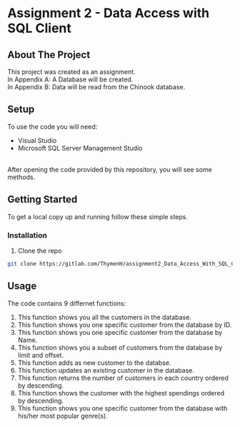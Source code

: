 <!--
*** Thanks for checking out this README Template. If you have a suggestion that would
*** make this better, please fork the repo and create a pull request or simply open
*** an issue with the tag "enhancement".
*** Thanks again! Now go create something AMAZING! :D
***
***
***
*** To avoid retyping too much info. Do a search and replace for the following:
*** github_username, repo_name, twitter_handle, email
-->





<!-- PROJECT SHIELDS -->
<!--
*** I'm using markdown "reference style" links for readability.
*** Reference links are enclosed in brackets [ ] instead of parentheses ( ).
*** See the bottom of this document for the declaration of the reference variables
*** for contributors-url, forks-url, etc. This is an optional, concise syntax you may use.
*** https://www.markdownguide.org/basic-syntax/#reference-style-links
-->

<!-- PROJECT LOGO -->
<!-- <br />
<p align="center">
  <a href="https://github.com/github_username/repo_name">
    <img src="images/logo.png" alt="Logo" width="80" height="80">
  </a> -->

# Assignment 2 - Data Access with SQL Client


<!-- ABOUT THE PROJECT -->
## About The Project

This project was created as an assignment.
<br />
In Appendix A: A Database will be created.
<br />
In Appendix B: Data will be read from the Chinook database.

## Setup
To use the code you will need: 
- Visual Studio 
- Microsoft SQL Server Management Studio
<br />
After opening the code provided by this repository, you will see some methods.

<!-- GETTING STARTED -->
## Getting Started

To get a local copy up and running follow these simple steps.

### Installation

1. Clone the repo
```sh
git clone https://gitlab.com/ThymenH/assignment2_Data_Access_With_SQL_Client.git
```

<!-- USAGE EXAMPLES -->
## Usage

The code contains 9 differnet functions:
1. This function shows you all the customers in the database.
2. This function shows you one specific customer from the database by ID.
3. This function shows you one specific customer from the database by Name.
4. This function shows you a subset of customers from the database by limit and offset.
5. This function adds as new customer to the databse.
6. This function updates an existing customer in the database.
7. This function returns the number of customers in each country ordered by descending.
8. This function shows the customer with the highest spendings ordered by descending.
9. This function shows you one specific customer from the database with his/her most popular genre(s).

